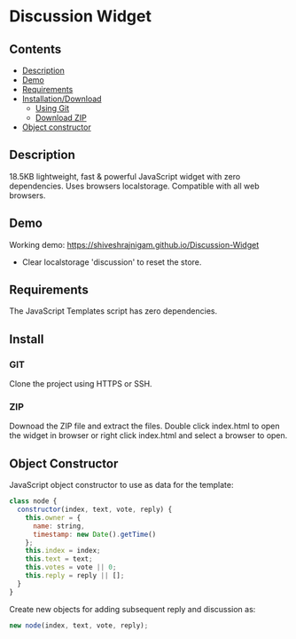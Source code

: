 # Discussion Widget

## Contents

- [Description](#description)
- [Demo](#demo)
- [Requirements](#requirements)
- [Installation/Download](#install)
  - [Using Git](#git)
  - [Download ZIP](#zip)
- [Object constructor](#object-constructor)

## Description

18.5KB lightweight, fast & powerful JavaScript widget with zero dependencies. Uses browsers localstorage. Compatible with all web browsers.

## Demo
Working demo: https://shiveshrajnigam.github.io/Discussion-Widget
- Clear localstorage 'discussion' to reset the store.

## Requirements

The JavaScript Templates script has zero dependencies.

## Install

### GIT

Clone the project using HTTPS or SSH.

### ZIP

Downoad the ZIP file and extract the files. 
Double click index.html to open the widget in browser or right click index.html and select a browser to open.

## Object Constructor

JavaScript object constructor to use as data for the template:
```js
class node {
  constructor(index, text, vote, reply) {
    this.owner = {
      name: string,
      timestamp: new Date().getTime()
    };
    this.index = index;
    this.text = text;
    this.votes = vote || 0;
    this.reply = reply || [];
  }
}
```
Create new objects for adding subsequent reply and discussion as:
```js
new node(index, text, vote, reply);
